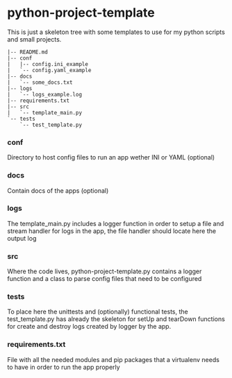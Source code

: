 # python-project-template

This is just a skeleton tree with some templates to use for my python scripts and small projects.

```
|-- README.md
|-- conf
|   |-- config.ini_example
|   `-- config.yaml_example
|-- docs
|   `-- some_docs.txt
|-- logs
|   `-- logs_example.log
|-- requirements.txt
|-- src
|   `-- template_main.py
`-- tests
    `-- test_template.py
```

### conf
Directory to host config files to run an app wether INI or YAML (optional)

### docs
Contain docs of the apps (optional)

### logs
The template_main.py includes a logger function in order to setup a file and stream handler for logs in the app, the file handler should locate here the output log

### src
Where the code lives, python-project-template.py contains a logger function and a class to parse config files that need to be configured

### tests
To place here the unittests and (optionally) functional tests, the test_template.py has already the skeleton for setUp and tearDown functions for create and destroy logs created by logger by the app.

### requirements.txt
File with all the needed modules and pip packages that a virtualenv needs to have in order to run the app properly

